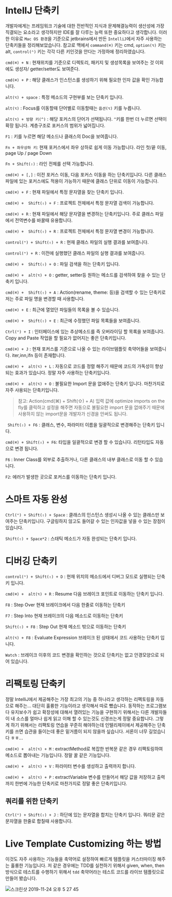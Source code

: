 
# IntellJ 단축키

개발자에게는 프레임워크 기술에 대한 전반적인 지식과 문제해결능력이 생산성에 가장 직결되는 요소라고 생각하지만 IDE를 잘 다루는 능력 또한 중요하다고 생각합니다. 
이러한 이유로 `Mac OS 환경`을 기준으로 jetbrains에서 만든 `IntelliJ`에서 자주 사용하는 단축키들을 정리해보았습니다.
참고로 맥에서 `command(⌘)` 키는 cmd, `option(⌥)` 키는 alt, `control(⌃)` 키는 각각 다른 키인것을 안다는 가정하에 정리하였습니다.



`cmd(⌘) + N` : 현재위치를 기준으로 디렉토리, 패키지 및 생성목록을 보여주는 것 이외에도 생성자/ getter/setter도 보여준다.

`cmd(⌘) + P` : 해당 클래스가 인스턴스를 생성하기 위해 필요한 인자 값을 확인 가능합니다.

`alt(⌥) + space` : 특정 메소드의 구현부를 보는 단축키 입니다.

`alt(⌥)` : Focus를 이동할때 단어별로 이동할때는 `옵션(⌥)` 키를 누릅니다. 

`alt(⌥) + 방향 키(^)` : 해당 포커스의 단어가 선택됩니다. `^`키를 한번 더 누르면 선택이 확장 됩니다. 계층구조로 포커스의 범위가 넓어집니다.


`F1` : 키를 누르면 해당 메소드나 클래스의 Doc을 보여줍니다.

`Fn + 좌우상하 키`: 현재 포커스에서 좌우 상하로 쉽게 이동 가능합니다. 라인 첫/끝 이동, page Up / page Down

`Fn + Shift(⇧)` : 라인 전체를 선택 가능합니다.

`cmd(⌘) + [,]` : 이전 포커스 이동, 다음 포커스 이동을 하는 단축키입니다. 다른 클래스 파일에 있는 포커스에도 적용이 가능하기 때문에 클래스 단위로 이동이 가능합니다.

`cmd(⌘) + F` : 현재 파일에서 특정 문자열을 찾는 단축키 입니다.

`cmd(⌘) +  Shift(⇧) + F` :  프로젝트 전체에서 특정 문자열 검색이 가능합니다.

`cmd(⌘) + R` : 현재 파일에서 해당 문자열을 변경하는 단축키입니다. 주로 클래스 파일에서 전역변수를 바꿀때 유용합니다. 

`cmd(⌘) +  Shift(⇧) + R` : 프로젝트 전체에서 특정 문자열 변경이 가능합니다.

`control(⌃) + Shift(⇧) + R` : 현재 클래스 파일의 실행 결과를 보여줍니다.

`control(⌃) + R` : 이전에 실행했던 클래스 파일의 실행 결과를 보여줍니다.

`cmd(⌘) +  Shift(⇧) + O` : 파일 검색을 하는 단축키 입니다.

`cmd(⌘) +  alt(⌥) + O` : getter, setter등 원하는 메소드를 검색하여 찾을 수 있는 단축키 입니다.

`cmd(⌘) +  Shift(⇧) + A` : Action(rename, theme: 등)을 검색할 수 있는 단축키로 저는 주로 파일 명을 변경할 때 사용합니다.

`cmd(⌘) + E` : 최근에 열었던 파일들의 목록을 볼 수 있습니다.

`cmd(⌘) +  Shift(⇧) + E` : 최근에 수정했던 파일 목록들을 보여줍니다.

`Ctrl(⌃) + I` : 인터페이스에 있는 추상메소드를 즉 오버라이딩 할 목록을 보여줍니다. Copy and Paste 작업을 할 필요가 없어지는 좋은 단축키입니다.

`cmd(⌘) + J` : 현재 포커스를 기준으로 나올 수 있는 라이브템플릿 축약어들을 보여줍니다. iter,inn,ifn 등이 존재합니다. 

`cmd(⌘) +  alt(⌥) + L` : 자동으로 코드를 정렬 해주기 때문에 코드의 가독성이 향상되는 효과가 있습니다. 정말 자주 사용하는 단축키입니다.

`cmd(⌘) +  alt(⌥) + O` : 불필요한 Import 문을 없애주는 단축키 입니다. 마찬가지로 자주 사용되는 단축키입니다.

> 참고: Action(cmd(⌘) +  Shift(⇧) + A) 입력 값에 optimize imports on the fly를 클릭하고 설정을 해주면 자동으로 불필요한 import 문을 없애주기 때문에 사용하지 않는 import문을 개발자가 신경을 안써도 됩니다.

` Shift(⇧) + F6` : 클래스, 변수, 파라미터 이름을 일괄적으로 변경해주는 단축키 입니다.

`cmd(⌘) + Shift(⇧) + F6`: 타입을 일괄적으로 변경 할 수 있습니다. 리턴타입도 자동으로 변경 됩니다.

`F6` : Inner Class를 외부로 추출하거나, 다른 클래스의 내부 클래스로 이동 할 수 있습니다.

`F2`: 에러가 발생한 곳으로 포커스를 이동하는 단축키 입니다.


# 스마트 자동 완성

`Ctrl(⌃) + Shift(⇧) + Space` : 클래스의 인스턴스 생성시 나올 수 있는 클래스만 보여주는 단축키입니다. 구글링하지 않고도 들어갈 수 있는 인자값을 넣을 수 있는 장점이 있습니다.

`Shift(⇧) + Space*2` : 스태틱 메소드가 자동 완성되는 단축키 입니다.

# 디버깅 단축키
`control(⌃) + Shift(⇧) + D` : 현재 위치의 메소드에서 디버그 모드로 실행되는 단축키 입니다.

`cmd(⌘) +  alt(⌥) + R` : Resume 다음 브레이크 포인트로 이동하는 단축키 입니다.

`F8` : Step Over 현재 브레이크에서 다음 한줄로 이동하는 단축키

`F7` : Step Into 현재 브레이크의 다음 메소드로 이동하는 단축키

`Shift(⇧) + F8` : Step Out 현재 메소드 밖으로 이동하는 단축키

`alt(⌥) + F8` : Evaluate Expression 브레이크 된 상태에서 코드 사용하는 단축키 입니다.

`Watch` : 브레이크 이후의 코드 변경을 확인하는 것으로 단축키는 없고 안경모양으로 되어 있습니다.


# 리팩토링 단축키

정말 IntelliJ에서 제공해주는 가장 최고의 기능 중 하나라고 생각하는 리펙토링을 자동으로 해주는... 대단히 훌륭한 기능이라고 생각해서 따로 뺐습니다. 동작하는 프로그램보다 유지보수가 쉽고 확장성에 대해서 열려있는 기능을 구현하기 위해서는 다른 개발자들이 내 소스를 얼마나 쉽게 읽고 이해 할 수 있는것도 신경쓰는게 정말 중요합니다. 그렇게 하기 위해서는 리팩토링 연습을 꾸준히 해야하는데 인텔리제이에서 제공해주는 단축키를 쓰면 습관을 들이는데 좋은 밑거름이 되지 않을까 싶습니다. 서론이 너무 길었습니다 ㅎㅎ...


`cmd(⌘) +  alt(⌥) + M` : extractMethod로 복잡한 반복문 같은 경우 리팩토링하여 메소드로 뽑아내는 기능입니다. 정말 꿀 같은 기능입니다.

`cmd(⌘) +  alt(⌥) + V` : 파라미터 변수를 생성하고 출력까지 합니다.

`cmd(⌘) +  alt(⌥) + P` : extractVariable 변수를 만들어서 해당 값을 저장하고 출력까지 한번에 가능한 단축키로 마찬가지로 정말 좋은 단축키입니다.



## 쿼리를 위한 단축키

`Ctrl(⌃) + Shift(⇧) + J` : 하단에 있는 문자열을 합치는 단축키 입니다. 쿼리문 같은 문자열을 한줄로 합칠때 사용합니다.


# Live Template Customizing 하는 방법

이것도 자주 사용하는 기능들을 축약어로 설정하여 빠르게 템플릿을 커스터마이징 해주는 훌륭한 기능입니다. 저 같은 경우에는 TDD를 실천하기 위해서 given, when, then 방식으로 테스트를 수행하기 위해서 `tdd` 축약어라는 테스트 코드를 라이브 템플릿으로 만들어 봤습니다.


![스크린샷 2019-11-24 오후 5 27 45](https://user-images.githubusercontent.com/22395934/69492052-6baa2f80-0ee0-11ea-9681-dd6fbdc11aac.png)

